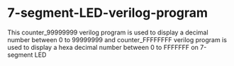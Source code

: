 # 7-segment-LED-verilog-program

This counter_99999999 verilog program is used to display a decimal number between 0 to 99999999
and  counter_FFFFFFFF verilog program is used to display a hexa decimal number between 0 to FFFFFFF
on 7-segment LED
